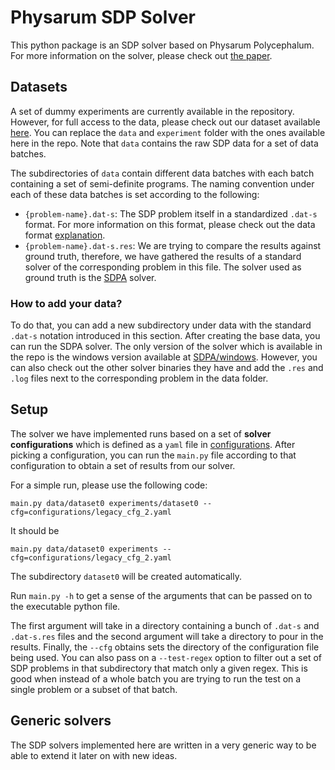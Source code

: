 # Physarum SDP Solver

This python package is an SDP solver based on Physarum Polycephalum. For more information on the solver, please check out [the paper](https://arxiv.org/abs/2111.02291).

## Datasets
A set of dummy experiments are currently available in the repository. However, for full access to the data, please check out our dataset available [here](https://drive.google.com/drive/folders/17RYqcK1B8t8l3sgTZVmOghgdRonbeTW0?usp=sharing). You can replace the `data` and `experiment` folder with the ones available here in the repo. Note that `data` contains the raw SDP data for a set of data batches.

The subdirectories of `data` contain different data batches with each batch containing a set of semi-definite programs. The naming convention under each of these data batches is set according to the following:
* `{problem-name}.dat-s`: The SDP problem itself in a standardized `.dat-s` format. For more information on this format, please check out the data format [explanation](./data/FORMAT.md).
* `{problem-name}.dat-s.res`: We are trying to compare the results against ground truth, therefore, we have gathered the results of a standard solver of the corresponding problem in this file. The solver used as ground truth is the [SDPA](https://sdpa.sourceforge.net/) solver.

### How to add your data?
To do that, you can add a new subdirectory under data with the standard `.dat-s` notation introduced in this section. After creating the base data, you can run the SDPA solver. The only version of the solver which is available in the repo is the windows version available at [SDPA/windows](./SDPA/windows/). However, you can also check out the other solver binaries they have and add the `.res` and `.log` files next to the corresponding problem in the data folder.

## Setup

The solver we have implemented runs based on a set of **solver configurations** which is defined as a `yaml` file in [configurations](./configurations/). After picking a configuration, you can run the `main.py` file according to that configuration to obtain a set of results from our solver.

For a simple run, please use the following code:
```
main.py data/dataset0 experiments/dataset0 --cfg=configurations/legacy_cfg_2.yaml
```
It should be 
```
main.py data/dataset0 experiments --cfg=configurations/legacy_cfg_2.yaml
```
The subdirectory ``dataset0`` will be created automatically. 

Run `main.py -h` to get a sense of the arguments that can be passed on to the executable python file.

The first argument will take in a directory containing a bunch of `.dat-s` and `.dat-s.res` files and the second argument will take a directory to pour in the results. Finally, the `--cfg` obtains sets the directory of the configuration file being used. You can also pass on a `--test-regex` option to filter out a set of SDP problems in that subdirectory that match only a given regex. This is good when instead of a whole batch you are trying to run the test on a single problem or a subset of that batch.

## Generic solvers

The SDP solvers implemented here are written in a very generic way to be able to extend it later on with new ideas.

